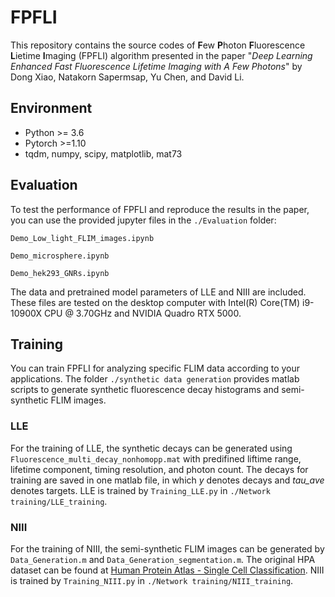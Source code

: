 # FPFLI
This repository contains the source codes of **F**ew **P**hoton **F**luorescence **L**ietime **I**maging (FPFLI) algorithm presented in the paper "*Deep Learning Enhanced Fast Fluorescence Lifetime Imaging with A Few Photons*" by Dong Xiao, Natakorn Sapermsap, Yu Chen, and David Li.

## Environment
- Python >= 3.6
- Pytorch >=1.10
- tqdm, numpy, scipy, matplotlib, mat73

## Evaluation
To test the performance of FPFLI and reproduce the results in the paper, you can use the provided jupyter files in the `./Evaluation` folder:

`Demo_Low_light_FLIM_images.ipynb`

`Demo_microsphere.ipynb`

`Demo_hek293_GNRs.ipynb`

The data and pretrained model parameters of LLE and NIII are included. These files are tested on the desktop computer with Intel(R) Core(TM) i9-10900X CPU @ 3.70GHz and NVIDIA Quadro RTX 5000.


## Training 
You can train FPFLI for analyzing specific FLIM data according to your applications. 
 The folder `./synthetic data generation`  provides matlab scripts to generate synthetic fluorescence decay histograms and semi-synthetic FLIM images. 
 ### LLE
 For the training of LLE, the synthetic decays can be generated using `Fluorescence_multi_decay_nonhomopp.mat` with predifined liftime range, lifetime component, timing resolution, and photon count. The decays for training are saved in one matlab file, in which *y* denotes decays and *tau_ave* denotes targets. LLE is trained by `Training_LLE.py`  in `./Network training/LLE_training`.
 ### NIII
For the training of NIII, the semi-synthetic FLIM images can be generated by `Data_Generation.m` and `Data_Generation_segmentation.m`. The original HPA dataset can be found at [Human Protein Atlas - Single Cell Classification](https://www.kaggle.com/c/hpa-single-cell-image-classification). NIII is trained by `Training_NIII.py` in `./Network training/NIII_training`. 
